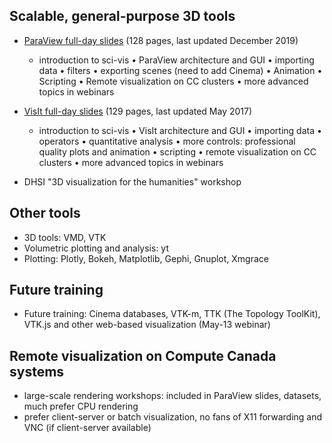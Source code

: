 ## Scalable, general-purpose 3D tools

* [ParaView full-day slides](https://westgrid.github.io/trainingMaterials/materials/paraviewWorkshop.pdf) (128
  pages, last updated December 2019)
  - introduction to sci-vis • ParaView architecture and GUI • importing data • filters • exporting
    scenes (need to add Cinema) • Animation • Scripting • Remote visualization on CC clusters • more
    advanced topics in webinars

* [VisIt full-day slides](https://westgrid.github.io/trainingMaterials/materials/visitWorkshop.pdf) (129 pages,
    last updated May 2017)
  - introduction to sci-vis • VisIt architecture and GUI • importing data • operators • quantitative
    analysis • more controls: professional quality plots and animation • scripting • remote visualization
    on CC clusters • more advanced topics in webinars

* DHSI "3D visualization for the humanities" workshop

## Other tools

* 3D tools: VMD, VTK
* Volumetric plotting and analysis: yt
* Plotting: Plotly, Bokeh, Matplotlib, Gephi, Gnuplot, Xmgrace

## Future training

* Future training: Cinema databases, VTK-m, TTK (The Topology ToolKit), VTK.js and other web-based
  visualization (May-13 webinar)

## Remote visualization on Compute Canada systems

- large-scale rendering workshops: included in ParaView slides, datasets, much prefer CPU rendering
- prefer client-server or batch visualization, no fans of X11 forwarding and VNC (if client-server available)
